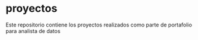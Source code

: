 # proyectos
Este repositorio contiene los proyectos realizados como parte de portafolio para analista de datos
